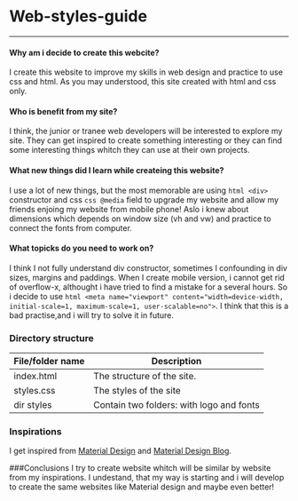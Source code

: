 # Web-styles-guide
-----------
#### Why am i decide to create this webcite?
I create this website to improve my skills in web design and practice to use css and html. As you may understood, this site created with html and css only. 

#### Who is benefit from my site?
I think, the junior or tranee web developers will be interested to explore my site. They can get inspired to create something interesting or they can find some interesting things whitch they can use at their own projects.

#### What new things did I learn while createing this website?
I use a lot of new things, but the most memorable are using ```html <div>``` constructor and css ```css @media``` field to upgrade my website and allow my friends enjoing my website from mobile phone! Aslo i knew about dimensions which depends on window size (vh and vw) and practice to connect the fonts from computer.

#### What topicks do you need to work on?
I think I not fully understand div constructor, sometimes I confounding in div sizes, margins and paddings. When I create mobile version, i cannot get rid of overflow-x, althought i have tried to find a mistake for a several hours. So i decide to use ```html <meta name="viewport" content="width=device-width, initial-scale=1, maximum-scale=1, user-scalable=no">```. I think that this is a bad practise,and i will try to solve it in future. 

### Directory structure

File/folder    name | Description
--------------------|-------------- 
index.html          | The structure of the site.
styles.css          | The styles of the site
dir styles          | Contain two folders: with logo and fonts

### Inspirations

I get inspired from [Material Design](https://m3.material.io/) and [Material Design Blog](https://material.io/blog/). 

###Conclusions
I try to create website whitch will be similar by website from my inspirations. I undestand, that my way is starting and i will develop to create the same websites like Material design and maybe even better! 